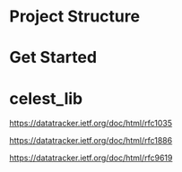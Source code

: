# Project Structure

# Get Started

# celest_lib

https://datatracker.ietf.org/doc/html/rfc1035

https://datatracker.ietf.org/doc/html/rfc1886

https://datatracker.ietf.org/doc/html/rfc9619